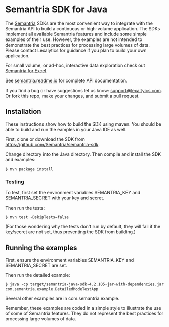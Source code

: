 # Semantria SDK for Java

The [Semantria](https://www.lexalytics.com/semantria) SDKs are the most convenient way to integrate with the Semantria API to build a continuous or high-volume application. The SDKs implement all available Semantria features and include some simple examples of their use. However, the examples are not intended to demonstrate the best practices for processing large volumes of data. Please contact Lexalytics for guidance if you plan to build your own application.

For small volume, or ad-hoc, interactive data exploration check out [Semantria for Excel](https://www.lexalytics.com/semantria/excel).

See [semantria.readme.io](https://semantria.readme.io/docs/) for complete API documentation.

If you find a bug or have suggestions let us know: support@lexaltyics.com. Or fork this repo, make your changes, and submit a pull request.

## Installation

These instructions show how to build the SDK using maven. You should be able to build and run the eamples in your Java IDE as well.

First, clone or download the SDK from https://github.com/Semantria/semantria-sdk.

Change directory into the Java directory. Then compile and install the SDK and examples:

    $ mvn package install

### Testing

To test, first set the environment variables SEMANTRIA\_KEY and SEMANTRIA\_SECRET with your key and secret.

Then run the tests:

    $ mvn test -DskipTests=false

(For those wondering why the tests don't run by default, they will fail if the key/secret are not set, thus preventing the SDK from building.)

## Running the examples

First, ensure the environment variables SEMANTRIA\_KEY and SEMANTRIA\_SECRET are set.

Then run the detailed example:

    $ java -cp target/semantria-java-sdk-4.2.105-jar-with-dependencies.jar com.semantria.example.DetailedModeTestApp

Several other examples are in com.semantria.example.

Remember, these examples are coded in a simple style to illustrate the use of some of Semantria features. They do not represent the best practices for processing large volumes of data.

